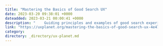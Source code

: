 ```yaml
---
title: "Mastering the Basics of Good Search UX"
date: 2023-03-20 09:38:01 +0000
dateadded: 2023-03-21 00:00:41 +0000
description: "    Guiding principles and examples of good search experiences  Continue reading on UX Planet »  "
link: "https://uxplanet.org/mastering-the-basics-of-good-search-ux-4e47df651f89?source=rss----819cc2aaeee0---4"
category:
directory: _directory/ux-planet.md
---
```

